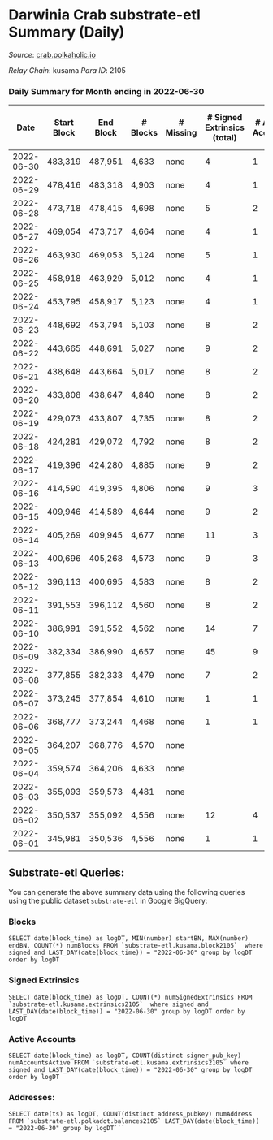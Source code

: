 # Darwinia Crab substrate-etl Summary (Daily)

_Source_: [crab.polkaholic.io](https://crab.polkaholic.io)

*Relay Chain*: kusama
*Para ID*: 2105



### Daily Summary for Month ending in 2022-06-30


| Date | Start Block | End Block | # Blocks | # Missing | # Signed Extrinsics (total) | # Active Accounts | # Addresses with Balances | # Events | # Transfers | # XCM Transfers In | # XCM Transfers Out |
| ---- | ----------- | --------- | -------- | --------- | --------------------------- | ----------------- | ------------------------- | -------- | ----------- | ------------------ | ------------------- |
| 2022-06-30 | 483,319 | 487,951 | 4,633 | none | 4 | 1 | 26 | 9,281 |   |   |   |
| 2022-06-29 | 478,416 | 483,318 | 4,903 | none | 4 | 1 | 26 | 9,821 |   |   |   |
| 2022-06-28 | 473,718 | 478,415 | 4,698 | none | 5 | 2 | 26 | 9,480 | 60 ($0.001) | 1 ($0.019) | 1 ($0.019) |
| 2022-06-27 | 469,054 | 473,717 | 4,664 | none | 4 | 1 | 26 | 9,343 |   |   |   |
| 2022-06-26 | 463,930 | 469,053 | 5,124 | none | 5 | 1 | 26 | 10,332 | 66 ($0.066) |   |   |
| 2022-06-25 | 458,918 | 463,929 | 5,012 | none | 4 | 1 | 26 | 10,039 |   |   |   |
| 2022-06-24 | 453,795 | 458,917 | 5,123 | none | 4 | 1 | 26 | 10,260 |   |   |   |
| 2022-06-23 | 448,692 | 453,794 | 5,103 | none | 8 | 2 | 26 | 10,497 | 264 ($0.27) |   |   |
| 2022-06-22 | 443,665 | 448,691 | 5,027 | none | 9 | 2 | 26 | 10,350 | 266 ($0.33) |   |   |
| 2022-06-21 | 438,648 | 443,664 | 5,017 | none | 8 | 2 | 26 | 10,325 | 264 ($0.26) |   |   |
| 2022-06-20 | 433,808 | 438,647 | 4,840 | none | 8 | 2 | 26 | 9,970 | 264 ($0.27) |   |   |
| 2022-06-19 | 429,073 | 433,807 | 4,735 | none | 8 | 2 | 26 | 9,761 | 264 ($0.27) |   |   |
| 2022-06-18 | 424,281 | 429,072 | 4,792 | none | 8 | 2 | 26 | 9,875 | 264 ($0.28) |   |   |
| 2022-06-17 | 419,396 | 424,280 | 4,885 | none | 9 | 2 | 26 | 10,066 | 266 ($0.35) |   |   |
| 2022-06-16 | 414,590 | 419,395 | 4,806 | none | 9 | 3 | 26 | 9,972 | 324 ($0.28) | 1 ($0.0015) | 1 ($0.0024) |
| 2022-06-15 | 409,946 | 414,589 | 4,644 | none | 9 | 2 | 26 | 9,584 | 266 ($0.35) |   |   |
| 2022-06-14 | 405,269 | 409,945 | 4,677 | none | 11 | 3 | 26 | 9,742 | 333 ($0.34) | 4 ($0.027) | 2 ($0.021) |
| 2022-06-13 | 400,696 | 405,268 | 4,573 | none | 9 | 3 | 26 | 9,507 | 324 ($0.30) | 1 ($0.0027) | 1 ($0.0026) |
| 2022-06-12 | 396,113 | 400,695 | 4,583 | none | 8 | 2 | 26 | 9,456 | 264 ($0.33) |   |   |
| 2022-06-11 | 391,553 | 396,112 | 4,560 | none | 8 | 2 | 26 | 9,411 | 264 ($0.30) |   |   |
| 2022-06-10 | 386,991 | 391,552 | 4,562 | none | 14 | 7 | 26 | 9,715 | 524 ($10.43) | 1 ($0.0013) | 1 ($0.0001) |
| 2022-06-09 | 382,334 | 386,990 | 4,657 | none | 45 | 9 | 22 | 10,572 | 1,028 ($7.96) | 1 ($0.0028) | 8 ($0.018) |
| 2022-06-08 | 377,855 | 382,333 | 4,479 | none | 7 | 2 | 17 | 9,417 | 385 ($0.022) | 8 ($0.14) | 6 ($0.13) |
| 2022-06-07 | 373,245 | 377,854 | 4,610 | none | 1 | 1 | 16 | 9,289 | 60 ($0.0014) |   | 1 ($0.0045) |
| 2022-06-06 | 368,777 | 373,244 | 4,468 | none | 1 | 1 | 16 | 9,006 | 60 ($0.0012) |   | 1 ($0.0041) |
| 2022-06-05 | 364,207 | 368,776 | 4,570 | none |  |  | 16 | 9,142 |   |   |   |
| 2022-06-04 | 359,574 | 364,206 | 4,633 | none |  |  | 16 | 9,269 |   |   |   |
| 2022-06-03 | 355,093 | 359,573 | 4,481 | none |  |  | 16 | 8,964 |   |   |   |
| 2022-06-02 | 350,537 | 355,092 | 4,556 | none | 12 | 4 | 16 | 9,690 | 465 ($51.86) | 5 ($0.88) | 7 ($1.73) |
| 2022-06-01 | 345,981 | 350,536 | 4,556 | none | 1 | 1 | 11 | 9,124 |   |   |   |

## Substrate-etl Queries:
You can generate the above summary data using the following queries using the public dataset `substrate-etl` in Google BigQuery:


### Blocks
```
SELECT date(block_time) as logDT, MIN(number) startBN, MAX(number) endBN, COUNT(*) numBlocks FROM `substrate-etl.kusama.block2105`  where signed and LAST_DAY(date(block_time)) = "2022-06-30" group by logDT order by logDT
```


### Signed Extrinsics
```
SELECT date(block_time) as logDT, COUNT(*) numSignedExtrinsics FROM `substrate-etl.kusama.extrinsics2105`  where signed and LAST_DAY(date(block_time)) = "2022-06-30" group by logDT order by logDT
```


### Active Accounts
```
SELECT date(block_time) as logDT, COUNT(distinct signer_pub_key) numAccountsActive FROM `substrate-etl.kusama.extrinsics2105` where signed and LAST_DAY(date(block_time)) = "2022-06-30" group by logDT order by logDT
```


### Addresses:
```
SELECT date(ts) as logDT, COUNT(distinct address_pubkey) numAddress FROM `substrate-etl.polkadot.balances2105` LAST_DAY(date(block_time)) = "2022-06-30" group by logDT```

